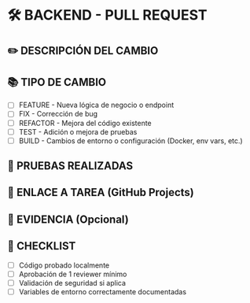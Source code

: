 # 🛠️ BACKEND - PULL REQUEST

## ✏️ DESCRIPCIÓN DEL CAMBIO

<!-- Describe brevemente qué se implementó o modificó en el backend -->

## 📚 TIPO DE CAMBIO

- [ ] FEATURE - Nueva lógica de negocio o endpoint
- [ ] FIX - Corrección de bug
- [ ] REFACTOR - Mejora del código existente
- [ ] TEST - Adición o mejora de pruebas
- [ ] BUILD - Cambios de entorno o configuración (Docker, env vars, etc.)

## 🧪 PRUEBAS REALIZADAS

<!-- Describe cómo se probaron los cambios (unitarias, postman, swagger, etc.) -->

## 📎 ENLACE A TAREA (GitHub Projects)

<!-- Copia y pega el enlace a la tarea asociada en GitHub Projects -->

## 📸 EVIDENCIA (Opcional)

<!-- Imágenes, Postman, curl, videos, etc. -->

## 🚨 CHECKLIST

- [ ] Código probado localmente
- [ ] Aprobación de 1 reviewer mínimo
- [ ] Validación de seguridad si aplica
- [ ] Variables de entorno correctamente documentadas
